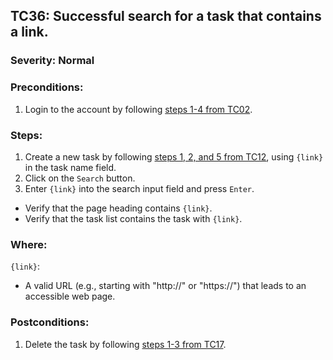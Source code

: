 ## TC36: Successful search for a task that contains a link.
### Severity: Normal
### Preconditions:
1. Login to the account by following [steps 1-4 from TC02](TC02.md).
### Steps:
1. Create a new task by following [steps 1, 2, and 5 from TC12](TC12.md), using `{link}` in the task name field.
2. Click on the `Search` button.
3. Enter `{link}` into the search input field and press `Enter`.
* Verify that the page heading contains `{link}`.
* Verify that the task list contains the task with `{link}`.
### Where:
`{link}`:
* A valid URL (e.g., starting with "http://" or "https://") that leads to an accessible web page.
### Postconditions:
1. Delete the task by following [steps 1-3 from TC17](TC17.md).